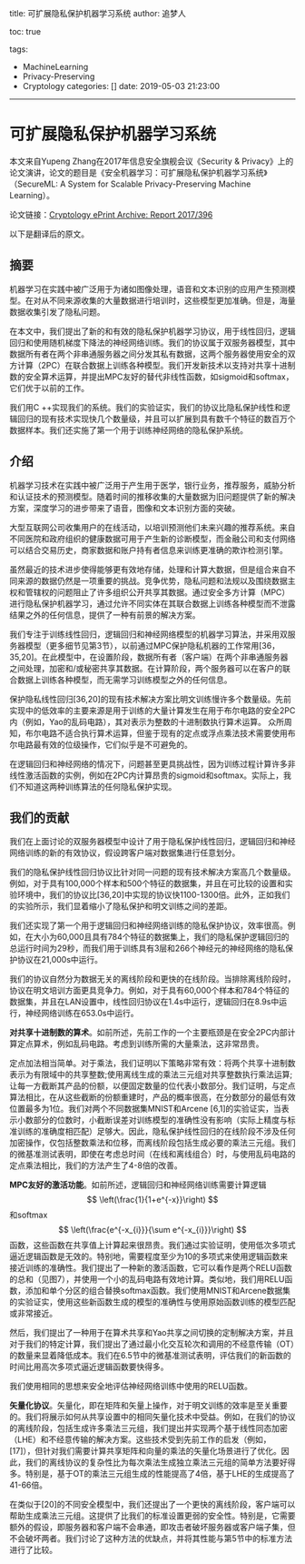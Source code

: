 title: 可扩展隐私保护机器学习系统
author: 追梦人

toc: true

tags:

  - MachineLearning
  - Privacy-Preserving
  - Cryptology
categories: []
date: 2019-05-03 21:23:00

---

# 可扩展隐私保护机器学习系统

本文来自Yupeng Zhang在2017年信息安全旗舰会议《Security & Privacy》上的论文演讲，论文的题目是《安全机器学习：可扩展隐私保护机器学习系统》（SecureML: A System for Scalable Privacy-Preserving Machine Learning）。

论文链接：[Cryptology ePrint Archive: Report 2017/396](https://link.zhihu.com/?target=https%3A//eprint.iacr.org/2017/396)

以下是翻译后的原文。

<!-- more -->

## 摘要

机器学习在实践中被广泛用于为诸如图像处理，语音和文本识别的应用产生预测模型。在对从不同来源收集的大量数据进行培训时，这些模型更加准确。但是，海量数据收集引发了隐私问题。

在本文中，我们提出了新的和有效的隐私保护机器学习协议，用于线性回归，逻辑回归和使用随机梯度下降法的神经网络训练。我们的协议属于双服务器模型，其中数据所有者在两个非串通服务器之间分发其私有数据，这两个服务器使用安全的双方计算（2PC）在联合数据上训练各种模型。我们开发新技术以支持对共享十进制数的安全算术运算，并提出MPC友好的替代非线性函数，如sigmoid和softmax，它们优于以前的工作。

我们用C ++实现我们的系统。我们的实验证实，我们的协议比隐私保护线性和逻辑回归的现有技术实现快几个数量级，并且可以扩展到具有数千个特征的数百万个数据样本。我们还实施了第一个用于训练神经网络的隐私保护系统。

## 介绍

机器学习技术在实践中被广泛用于产生用于医学，银行业务，推荐服务，威胁分析和认证技术的预测模型。随着时间的推移收集的大量数据为旧问题提供了新的解决方案，深度学习的进步带来了语音，图像和文本识别方面的突破。

大型互联网公司收集用户的在线活动，以培训预测他们未来兴趣的推荐系统。来自不同医院和政府组织的健康数据可用于产生新的诊断模型，而金融公司和支付网络可以结合交易历史，商家数据和账户持有者信息来训练更准确的欺诈检测引擎。

虽然最近的技术进步使得能够更有效地存储，处理和计算大数据，但是组合来自不同来源的数据仍然是一项重要的挑战。竞争优势，隐私问题和法规以及围绕数据主权和管辖权的问题阻止了许多组织公开共享其数据。通过安全多方计算（MPC）进行隐私保护机器学习，通过允许不同实体在其联合数据上训练各种模型而不泄露结果之外的任何信息，提供了一种有前景的解决方案。

我们专注于训练线性回归，逻辑回归和神经网络模型的机器学习算法，并采用双服务器模型（更多细节见第3节），以前通过MPC保护隐私机器的工作常用[36，35,20]。在此模型中，在设置阶段，数据所有者（客户端）在两个非串通服务器之间处理，加密和/或秘密共享其数据。在计算阶段，两个服务器可以在客户的联合数据上训练各种模型，而无需学习训练模型之外的任何信息。

保护隐私线性回归[36,20]的现有技术解决方案比明文训练慢许多个数量级。先前实现中的低效率的主要来源是用于训练的大量计算发生在用于布尔电路的安全2PC内（例如，Yao的乱码电路），其对表示为整数的十进制数执行算术运算。
众所周知，布尔电路不适合执行算术运算，但鉴于现有的定点或浮点乘法技术需要使用布尔电路最有效的位级操作，它们似乎是不可避免的。

在逻辑回归和神经网络的情况下，问题甚至更具挑战性，因为训练过程计算许多非线性激活函数的实例，例如在2PC内计算昂贵的sigmoid和softmax。实际上，我们不知道这两种训练算法的任何隐私保护实现。

## 我们的贡献

我们在上面讨论的双服务器模型中设计了用于隐私保护线性回归，逻辑回归和神经网络训练的新的有效协议，假设跨客户端对数据集进行任意划分。

我们的隐私保护线性回归协议比针对同一问题的现有技术解决方案高几个数量级。例如，对于具有100,000个样本和500个特征的数据集，并且在可比较的设置和实验环境中，我们的协议比[36,20]中实现的协议快1100-1300倍。此外，正如我们的实验所示，我们显着缩小了隐私保护和明文训练之间的差距。

我们还实现了第一个用于逻辑回归和神经网络训练的隐私保护协议，效率很高。例如，在大小为60,000且具有784个特征的数据集上，我们的隐私保护逻辑回归的总运行时间为29秒，而我们用于训练具有3层和266个神经元的神经网络的隐私保护协议在21,000s中运行。

我们的协议自然分为数据无关的离线阶段和更快的在线阶段。当排除离线阶段时，协议在明文培训方面更具竞争力。例如，对于具有60,000个样本和784个特征的数据集，并且在LAN设置中，线性回归协议在1.4s中运行，逻辑回归在8.9s中运行，神经网络训练在653.0s中运行。

**对共享十进制数的算术**。如前所述，先前工作的一个主要瓶颈是在安全2PC内部计算定点算术，例如乱码电路。考虑到训练所需的大量乘法，这非常昂贵。

定点加法相当简单。对于乘法，我们证明以下策略非常有效：将两个共享十进制数表示为有限域中的共享整数;使用离线生成的乘法三元组对共享整数执行乘法运算;让每一方截断其产品的份额，以便固定数量的位代表小数部分。我们证明，与定点算法相比，在从这些截断的份额重建时，产品的概率很高，在分数部分的最低有效位置最多为1位。我们对两个不同数据集MNIST和Arcene [6,1]的实验证实，当表示小数部分的位数时，小截断误差对训练模型的准确性没有影响（实际上精度与标准训练的准确度相匹配）足够大。因此，隐私保护线性回归的在线阶段不涉及任何加密操作，仅包括整数乘法和位移，而离线阶段包括生成必要的乘法三元组。我们的微基准测试表明，即使在考虑总时间（在线和离线组合）时，与使用乱码电路的定点乘法相比，我们的方法产生了4-8倍的改善。

**MPC友好的激活功能**。如前所述，逻辑回归和神经网络训练需要计算逻辑
$$
\left(\frac{1}{1+e^{-x}}\right)
$$
和softmax
$$
\left(\frac{e^{-x_{i}}}{\sum e^{-x_{i}}}\right)
$$
函数，这些函数在共享值上计算起来很昂贵。我们通过实验证明，使用低次多项式逼近逻辑函数是无效的。特别地，需要程度至少为10的多项式来使用逻辑函数来接近训练的准确性。我们提出了一种新的激活函数，它可以看作是两个RELU函数的总和（见图7），并使用一个小的乱码电路有效地计算。类似地，我们用RELU函数，添加和单个分区的组合替换softmax函数。我们使用MNIST和Arcene数据集的实验证实，使用这些新函数生成的模型的准确性与使用原始函数训练的模型匹配或非常接近。

然后，我们提出了一种用于在算术共享和Yao共享之间切换的定制解决方案，并且对于我们的特定计算，我们提出了通过最小化交互轮次和调用的不经意传输（OT）的数量来显着降低成本。我们在6.5节中的微基准测试表明，评估我们的新函数的时间比用高次多项式逼近逻辑函数要快得多。

我们使用相同的思想来安全地评估神经网络训练中使用的RELU函数。

**矢量化协议**。矢量化，即在矩阵和矢量上操作，对于明文训练的效率是至关重要的。我们将展示如何从共享设置中的相同矢量化技术中受益。例如，在我们的协议的离线阶段，包括生成许多乘法三元组，我们提出并实现两个基于线性同态加密（LHE）和不经意传输的解决方案。这些技术受到先前工作的启发（例如，[17]），但针对我们需要计算共享矩阵和向量的乘法的矢量化场景进行了优化。因此，我们的离线协议的复杂性比为每次乘法生成独立乘法三元组的简单方法要好得多。特别是，基于OT的乘法三元组生成的性能提高了4倍，基于LHE的生成提高了41-66倍。

在类似于[20]的不同安全模型中，我们还提出了一个更快的离线阶段，客户端可以帮助生成乘法三元组。这提供了比我们的标准设置更弱的安全性。特别是，它需要额外的假设，即服务器和客户端不会串通，即攻击者破坏服务器或客户端子集，但不会破坏两者。我们讨论了这种方法的优缺点，并将其性能与第5节中的标准方法进行了比较。

